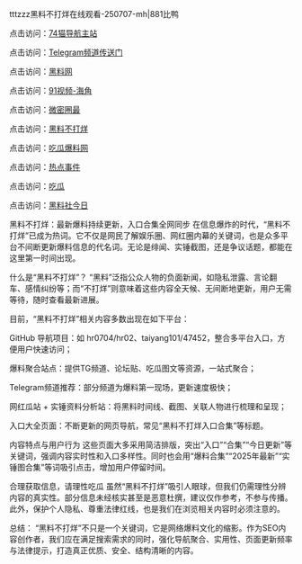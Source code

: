 tttzzz黑料不打烊在线观看-250707-mh|881比鸭

点击访问：<a href="https://74mao.com/">74猫导航主站</a>

点击访问：<a href="https://74mao.com/">Telegram频道传送门</a>

点击访问：<a href="https://hj-792.pages.dev/">黑料网</a>

点击访问：<a href="https://hj-786.pages.dev/">91视频-海角</a>

点击访问：<a href="https://ert-6he.pages.dev/">微密圈最</a>

点击访问：<a href="https://sdbsd.pages.dev/">黑料不打烊</a>

点击访问：<a href="https://sdfsh.pages.dev/">吃瓜爆料网</a>

点击访问：<a href="https://haef.pages.dev/">热点事件</a>

点击访问：<a href="https://gbs-3wd.pages.dev/">吃瓜</a>

点击访问：<a href="https://qfwfg.pages.dev/">黑料社今日</a>

黑料不打烊：最新爆料持续更新，入口合集全网同步
在信息爆炸的时代，“黑料不打烊”已成为热词。它不仅是网民了解娱乐圈、网红圈内幕的关键词，也是众多平台不间断更新爆料信息的代名词。无论是绯闻、实锤截图，还是争议话题，都能在这里第一时间出现。

什么是“黑料不打烊”？
“黑料”泛指公众人物的负面新闻，如隐私泄露、言论翻车、感情纠纷等；而“不打烊”则意味着这些内容全天候、无间断地更新，用户无需等待，随时查看最新进展。

目前，“黑料不打烊”相关内容多数出现在如下平台：

GitHub 导航项目：如 hr0704/hr02、taiyang101/47452，整合多平台入口，方便用户快速访问；

爆料聚合站点：提供TG频道、论坛贴、吃瓜图文等资源，一站式聚合；

Telegram频道推荐：部分频道为爆料第一现场，更新速度极快；

网红瓜站 + 实锤资料分析站：将黑料时间线、截图、关联人物进行梳理和呈现；

入口大全页面：不断更新的网页导航，常见“黑料不打烊入口合集”等标题。

内容特点与用户行为
这些页面大多采用简洁排版，突出“入口”“合集”“今日更新”等关键词，强调内容实时性和入口多样性。同时也会用“爆料合集”“2025年最新”“实锤图合集”等词吸引点击，增加用户停留时间。

合理获取信息，请理性吃瓜
虽然“黑料不打烊”吸引人眼球，但我们仍需理性分辨内容的真实性。部分信息未经核实甚至是恶意杜撰，建议仅作参考，不参与传播。此外，保护个人隐私、尊重法律红线，也是我们在浏览相关内容时必须注意的。

总结：
“黑料不打烊”不只是一个关键词，它是网络爆料文化的缩影。作为SEO内容创作者，我们应在满足搜索需求的同时，强化导航聚合、实用性、页面更新频率与法律提示，打造真正优质、安全、结构清晰的内容。
